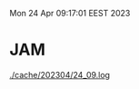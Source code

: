 Mon 24 Apr 09:17:01 EEST 2023
# JAM
<a href='./cache/202304/24_09.log'>./cache/202304/24_09.log</a>
